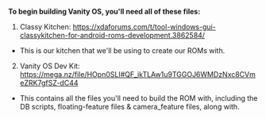 **To begin building Vanity OS, you'll need all of these files:**

1. Classy Kitchen: https://xdaforums.com/t/tool-windows-gui-classykitchen-for-android-roms-development.3862584/

- This is our kitchen that we'll be using to create our ROMs with.

2. Vanity OS Dev Kit:  https://mega.nz/file/HOpn0SLI#QF_ikTLAw1u9TGGOJ6WMDzNxc8CVmeZRK7gfSZ-dC44

- This contains all the files you'll need to build the ROM with, including the DB scripts, floating-feature files & camera_feature files, along with.
